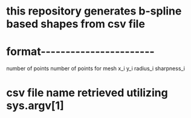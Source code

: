 # this repository generates b-spline based shapes from csv file

# format-----------------------
number of points      number of points for mesh 
x_i  y_i  radius_i  sharpness_i

# csv file name retrieved utilizing sys.argv[1]

